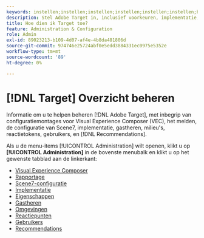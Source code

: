 ```yaml
---
keywords: instellen;instellen;instellen;instellen;instellen;instellen;beheer
description: Stel Adobe Target in, inclusief voorkeuren, implementatie, gebruikersbeheer, eigenschappen, Scene7-configuratie, hostbeheer en reactietokens.
title: Hoe dien ik Target toe?
feature: Administration & Configuration
role: Admin
exl-id: 89023213-b109-4d07-af4e-4b8da481806d
source-git-commit: 974746e25724abf0e5edd3884331ec0975e5352e
workflow-type: tm+mt
source-wordcount: '89'
ht-degree: 0%

---
```


# [!DNL Target] Overzicht beheren

Informatie om u te helpen beheren [!DNL Adobe Target], met inbegrip van configuratiemontages voor Visual Experience Composer (VEC), het melden, de configuratie van Scene7, implementatie, gastheren, milieu&#39;s, reactietokens, gebruikers, en [!DNL Recommendations].

Als u de menu-items [!UICONTROL Administration] wilt openen, klikt u op **[!UICONTROL Administration]** in de bovenste menubalk en klikt u op het gewenste tabblad aan de linkerkant:

* [Visual Experience Composer](/help/main/administrating-target/visual-experience-composer-set-up.md)
* [Rapportage](/help/main/administrating-target/reporting.md)
* [Scene7-configuratie](/help/main/administrating-target/scene7-settings.md)
* [Implementatie](/help/main/c-implementing-target/implementing-target.md)
* [Eigenschappen](/help/main/administrating-target/c-user-management/property-channel/property-channel.md)
* [Gastheren](/help/main/administrating-target/hosts.md)
* [Omgevingen](/help/main/administrating-target/environments.md)
* [Reactiepunten](/help/main/administrating-target/response-tokens.md)
* [Gebruikers](/help/main/administrating-target/c-user-management/user-management.md)
* [Recommendations](/help/main/administrating-target/recommendations-settings.md)

